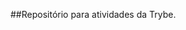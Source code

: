 ##Repositório para atividades da Trybe.

```Repositório criado para testes e atividades do curso da Trybe.

